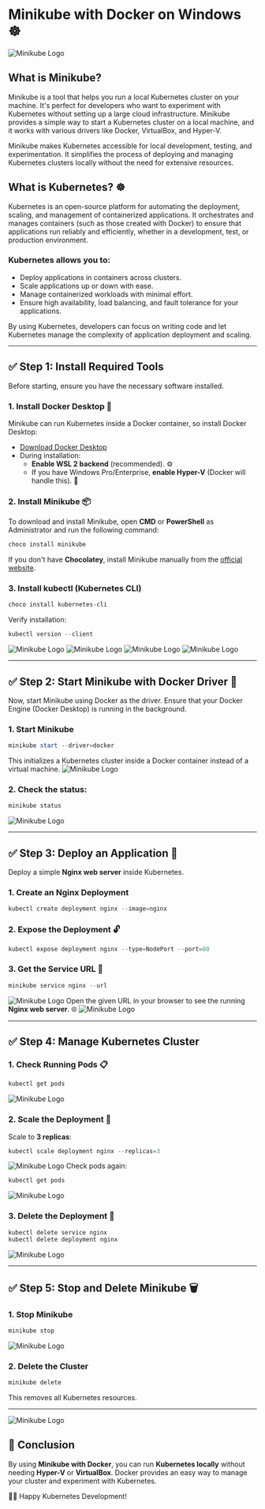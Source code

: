 # Minikube with Docker on Windows ☸️

![Minikube Logo](assets/logo.png)

## What is Minikube?
Minikube is a tool that helps you run a local Kubernetes cluster on your machine. It's perfect for developers who want to experiment with Kubernetes without setting up a large cloud infrastructure. Minikube provides a simple way to start a Kubernetes cluster on a local machine, and it works with various drivers like Docker, VirtualBox, and Hyper-V.

Minikube makes Kubernetes accessible for local development, testing, and experimentation. It simplifies the process of deploying and managing Kubernetes clusters locally without the need for extensive resources.

## What is Kubernetes? ☸️
Kubernetes is an open-source platform for automating the deployment, scaling, and management of containerized applications. It orchestrates and manages containers (such as those created with Docker) to ensure that applications run reliably and efficiently, whether in a development, test, or production environment.

### Kubernetes allows you to:
- Deploy applications in containers across clusters.
- Scale applications up or down with ease.
- Manage containerized workloads with minimal effort.
- Ensure high availability, load balancing, and fault tolerance for your applications.

By using Kubernetes, developers can focus on writing code and let Kubernetes manage the complexity of application deployment and scaling.

---
## ✅ Step 1: Install Required Tools
Before starting, ensure you have the necessary software installed.

### 1. Install Docker Desktop 🐋
Minikube can run Kubernetes inside a Docker container, so install Docker Desktop:

- [Download Docker Desktop](https://www.docker.com/products/docker-desktop/)
- During installation:
  - **Enable WSL 2 backend** (recommended). ⚙️
  - If you have Windows Pro/Enterprise, **enable Hyper-V** (Docker will handle this). 🔧

### 2. Install Minikube 📦
To download and install Minikube, open **CMD** or **PowerShell** as Administrator and run the following command:

```powershell
choco install minikube
```
If you don't have **Chocolatey**, install Minikube manually from the [official website](https://minikube.sigs.k8s.io/docs/start/).

### 3. Install kubectl (Kubernetes CLI)
```powershell
choco install kubernetes-cli
```
Verify installation:
```powershell
kubectl version --client
```
![Minikube Logo](images/image-01.png)
![Minikube Logo](images/image-02.png)
![Minikube Logo](images/image-03.png)
![Minikube Logo](images/image-04.png)

---
## ✅ Step 2: Start Minikube with Docker Driver 🐳
Now, start Minikube using Docker as the driver. Ensure that your Docker Engine (Docker Desktop) is running in the background.

### 1. Start Minikube
```powershell
minikube start --driver=docker
```
This initializes a Kubernetes cluster inside a Docker container instead of a virtual machine.
![Minikube Logo](images/image-05.png)


### 2. Check the status:
```powershell
minikube status
```
![Minikube Logo](images/image-06.png)

---
## ✅ Step 3: Deploy an Application 🚀
Deploy a simple **Nginx web server** inside Kubernetes.

### 1. Create an Nginx Deployment
```powershell
kubectl create deployment nginx --image=nginx
```

### 2. Expose the Deployment 🔓
```powershell
kubectl expose deployment nginx --type=NodePort --port=80
```

### 3. Get the Service URL 🔗
```powershell
minikube service nginx --url
```
![Minikube Logo](images/image-07.png)
Open the given URL in your browser to see the running **Nginx web server**. 🌐
![Minikube Logo](images/image-08.png)


---
## ✅ Step 4: Manage Kubernetes Cluster
### 1. Check Running Pods 📋
```powershell
kubectl get pods
```
![Minikube Logo](images/image-09.png)

### 2. Scale the Deployment 📏
Scale to **3 replicas**:
```powershell
kubectl scale deployment nginx --replicas=3
```
![Minikube Logo](images/image-10.png)
Check pods again:
```powershell
kubectl get pods
```
![Minikube Logo](images/image-11.png)

### 3. Delete the Deployment 🧹
```powershell
kubectl delete service nginx
kubectl delete deployment nginx
```
![Minikube Logo](images/image-12.png)

---
## ✅ Step 5: Stop and Delete Minikube 🗑️
### 1. Stop Minikube
```powershell
minikube stop
```
![Minikube Logo](images/image-13.png)

### 2. Delete the Cluster
```powershell
minikube delete
```
This removes all Kubernetes resources.

---
![Minikube Logo](images/image-14.png)
## 🎯 Conclusion
By using **Minikube with Docker**, you can run **Kubernetes locally** without needing **Hyper-V** or **VirtualBox**. Docker provides an easy way to manage your cluster and experiment with Kubernetes.

🚀😊 Happy Kubernetes Development!
